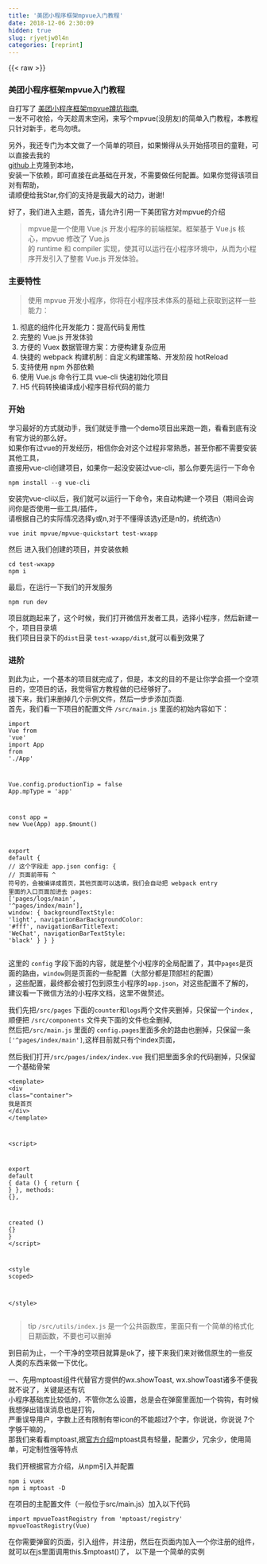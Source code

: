 ```yaml
---
title: '美团小程序框架mpvue入门教程' 
date: 2018-12-06 2:30:09
hidden: true
slug: rjyetjw0l4n
categories: [reprint]
---
```


{{< raw >}}

                    
<h3 id="articleHeader0">美团小程序框架mpvue入门教程</h3>
<p>自打写了 <a href="https://github.com/noahlam/articles/blob/master/%E7%BE%8E%E5%9B%A2%E5%B0%8F%E7%A8%8B%E5%BA%8F%E6%A1%86%E6%9E%B6mpvue%E8%B9%B2%E5%9D%91%E6%8C%87%E5%8D%97.md" rel="nofollow noreferrer" target="_blank">美团小程序框架mpvue蹲坑指南</a>,<br>一发不可收拾，今天趁周末空闲，来写个mpvue(没朋友)的简单入门教程，本教程只针对新手，老鸟勿喷。</p>
<p>另外，我还专门为本文做了一个简单的项目，如果懒得从头开始搭项目的童鞋，可以直接去我的<br><a href="https://github.com/noahlam/mpvue-tutorials" rel="nofollow noreferrer" target="_blank">github</a>上克隆到本地，<br>安装一下依赖，即可直接在此基础在开发，不需要做任何配置。如果你觉得该项目对有帮助，<br>请顺便给我Star,你们的支持是我最大的动力，谢谢!</p>
<p>好了，我们进入主题，首先，请允许引用一下美团官方对mpvue的介绍</p>
<blockquote>mpvue是一个使用 Vue.js 开发小程序的前端框架。框架基于 Vue.js 核心，mpvue 修改了 Vue.js<br>的 runtime 和 compiler 实现，使其可以运行在小程序环境中，从而为小程序开发引入了整套 Vue.js 开发体验。</blockquote>
<h3 id="articleHeader1">主要特性</h3>
<blockquote>使用 mpvue 开发小程序，你将在小程序技术体系的基础上获取到这样一些能力：</blockquote>
<ol>
<li>彻底的组件化开发能力：提高代码复用性</li>
<li>完整的 Vue.js 开发体验</li>
<li>方便的 Vuex 数据管理方案：方便构建复杂应用</li>
<li>快捷的 webpack 构建机制：自定义构建策略、开发阶段 hotReload</li>
<li>支持使用 npm 外部依赖</li>
<li>使用 Vue.js 命令行工具 vue-cli 快速初始化项目</li>
<li>H5 代码转换编译成小程序目标代码的能力</li>
</ol>
<h3 id="articleHeader2">开始</h3>
<p>学习最好的方式就动手，我们就徒手撸一个demo项目出来跑一跑，看看到底有没有官方说的那么好。<br>如果你有过vue的开发经历，相信你会对这个过程非常熟悉，甚至你都不需要安装其他工具，<br>直接用vue-cli创建项目，如果你一起没安装过vue-cli，那么你要先运行一下命令</p>
<div class="widget-codetool" style="display:none;">
      <div class="widget-codetool--inner">
      <span class="selectCode code-tool" data-toggle="tooltip" data-placement="top" title="" data-original-title="全选"></span>
      <span type="button" class="copyCode code-tool" data-toggle="tooltip" data-placement="top" data-clipboard-text="npm install --g vue-cli
" title="" data-original-title="复制"></span>
      <span type="button" class="saveToNote code-tool" data-toggle="tooltip" data-placement="top" title="" data-original-title="放进笔记"></span>
      </div>
      </div><pre class="hljs sql"><code>npm <span class="hljs-keyword">install</span> <span class="hljs-comment">--g vue-cli</span>
</code></pre>
<p>安装完vue-cli以后，我们就可以运行一下命令，来自动构建一个项目（期间会询问你是否使用一些工具/插件，<br>请根据自己的实际情况选择y或n,对于不懂得该选y还是n的，统统选n）</p>
<div class="widget-codetool" style="display:none;">
      <div class="widget-codetool--inner">
      <span class="selectCode code-tool" data-toggle="tooltip" data-placement="top" title="" data-original-title="全选"></span>
      <span type="button" class="copyCode code-tool" data-toggle="tooltip" data-placement="top" data-clipboard-text="vue init mpvue/mpvue-quickstart test-wxapp
" title="" data-original-title="复制"></span>
      <span type="button" class="saveToNote code-tool" data-toggle="tooltip" data-placement="top" title="" data-original-title="放进笔记"></span>
      </div>
      </div><pre class="hljs bash"><code>vue init mpvue/mpvue-quickstart <span class="hljs-built_in">test</span>-wxapp
</code></pre>
<p>然后 进入我们创建的项目，并安装依赖</p>
<div class="widget-codetool" style="display:none;">
      <div class="widget-codetool--inner">
      <span class="selectCode code-tool" data-toggle="tooltip" data-placement="top" title="" data-original-title="全选"></span>
      <span type="button" class="copyCode code-tool" data-toggle="tooltip" data-placement="top" data-clipboard-text="cd test-wxapp
npm i
" title="" data-original-title="复制"></span>
      <span type="button" class="saveToNote code-tool" data-toggle="tooltip" data-placement="top" title="" data-original-title="放进笔记"></span>
      </div>
      </div><pre class="hljs stata"><code><span class="hljs-keyword">cd</span> <span class="hljs-keyword">test</span>-wxapp
npm <span class="hljs-built_in">i</span>
</code></pre>
<p>最后，在运行一下我们的开发服务</p>
<div class="widget-codetool" style="display:none;">
      <div class="widget-codetool--inner">
      <span class="selectCode code-tool" data-toggle="tooltip" data-placement="top" title="" data-original-title="全选"></span>
      <span type="button" class="copyCode code-tool" data-toggle="tooltip" data-placement="top" data-clipboard-text="npm run dev
" title="" data-original-title="复制"></span>
      <span type="button" class="saveToNote code-tool" data-toggle="tooltip" data-placement="top" title="" data-original-title="放进笔记"></span>
      </div>
      </div><pre class="hljs dockerfile"><code>npm <span class="hljs-keyword">run</span><span class="bash"> dev
</span></code></pre>
<p>项目就跑起来了，这个时候，我们打开微信开发者工具，选择小程序，然后新建一个，项目目录填<br>我们项目目录下的<code>dist</code>目录 <code>test-wxapp/dist</code>,就可以看到效果了</p>
<h3 id="articleHeader3">进阶</h3>
<p>到此为止，一个基本的项目就完成了，但是，本文的目的不是让你学会搭一个空项目的，空项目的话，我觉得官方教程做的已经够好了。<br>接下来，我们来删掉几个示例文件，然后一步步添加页面.<br>首先，我们看一下项目的配置文件 <code>/src/main.js</code> 里面的初始内容如下：</p>
<div class="widget-codetool" style="display:none;">
      <div class="widget-codetool--inner">
      <span class="selectCode code-tool" data-toggle="tooltip" data-placement="top" title="" data-original-title="全选"></span>
      <span type="button" class="copyCode code-tool" data-toggle="tooltip" data-placement="top" data-clipboard-text="import Vue from 'vue'
import App from './App'

Vue.config.productionTip = false
App.mpType = 'app'

const app = new Vue(App)
app.$mount()

export default {
  // 这个字段走 app.json
  config: {
    // 页面前带有 ^ 符号的，会被编译成首页，其他页面可以选填，我们会自动把 webpack entry 里面的入口页面加进去
    pages: ['pages/logs/main', '^pages/index/main'],
    window: {
      backgroundTextStyle: 'light',
      navigationBarBackgroundColor: '#fff',
      navigationBarTitleText: 'WeChat',
      navigationBarTextStyle: 'black'
    }
  }
}
" title="" data-original-title="复制"></span>
      <span type="button" class="saveToNote code-tool" data-toggle="tooltip" data-placement="top" title="" data-original-title="放进笔记"></span>
      </div>
      </div><pre class="hljs typescript"><code><span class="hljs-keyword">import</span> Vue <span class="hljs-keyword">from</span> <span class="hljs-string">'vue'</span>
<span class="hljs-keyword">import</span> App <span class="hljs-keyword">from</span> <span class="hljs-string">'./App'</span>

Vue.config.productionTip = <span class="hljs-literal">false</span>
App.mpType = <span class="hljs-string">'app'</span>

<span class="hljs-keyword">const</span> app = <span class="hljs-keyword">new</span> Vue(App)
app.$mount()

<span class="hljs-keyword">export</span> <span class="hljs-keyword">default</span> {
  <span class="hljs-comment">// 这个字段走 app.json</span>
  config: {
    <span class="hljs-comment">// 页面前带有 ^ 符号的，会被编译成首页，其他页面可以选填，我们会自动把 webpack entry 里面的入口页面加进去</span>
    pages: [<span class="hljs-string">'pages/logs/main'</span>, <span class="hljs-string">'^pages/index/main'</span>],
    <span class="hljs-built_in">window</span>: {
      backgroundTextStyle: <span class="hljs-string">'light'</span>,
      navigationBarBackgroundColor: <span class="hljs-string">'#fff'</span>,
      navigationBarTitleText: <span class="hljs-string">'WeChat'</span>,
      navigationBarTextStyle: <span class="hljs-string">'black'</span>
    }
  }
}
</code></pre>
<p>这里的 <code>config</code> 字段下面的内容，就是整个小程序的全局配置了，其中<code>pages</code>是页面的路由，<code>window</code>则是页面的一些配置（大部分都是顶部栏的配置）<br>，这些配置，最终都会被打包到原生小程序的<code>app.json</code>，对这些配置不了解的，建议看一下微信方法的小程序文档，这里不做赘述。</p>
<p>我们先把<code>/src/pages</code> 下面的<code>counter</code>和<code>logs</code>两个文件夹删掉，只保留一个<code>index</code> ,顺便把 <code>/src/components</code> 文件夹下面的文件也全删掉,<br>然后把<code>/src/main.js</code> 里面的 <code>config.pages</code>里面多余的路由也删掉，只保留一条<code>['^pages/index/main']</code>,这样目前就只有个index页面，</p>
<p>然后我们打开<code>/src/pages/index/index.vue</code> 我们把里面多余的代码删掉，只保留一个基础骨架</p>
<div class="widget-codetool" style="display:none;">
      <div class="widget-codetool--inner">
      <span class="selectCode code-tool" data-toggle="tooltip" data-placement="top" title="" data-original-title="全选"></span>
      <span type="button" class="copyCode code-tool" data-toggle="tooltip" data-placement="top" data-clipboard-text="<template>
  <div class=&quot;container&quot;>
       我是首页
  </div>
</template>

<script>

export default {
  data () {
    return { }
  },
  methods: {},

  created () {}
}
</script>

<style scoped>

</style>
" title="" data-original-title="复制"></span>
      <span type="button" class="saveToNote code-tool" data-toggle="tooltip" data-placement="top" title="" data-original-title="放进笔记"></span>
      </div>
      </div><pre class="hljs dust"><code><span class="xml"><span class="hljs-tag">&lt;<span class="hljs-name">template</span>&gt;</span>
  <span class="hljs-tag">&lt;<span class="hljs-name">div</span> <span class="hljs-attr">class</span>=<span class="hljs-string">"container"</span>&gt;</span>
       我是首页
  <span class="hljs-tag">&lt;/<span class="hljs-name">div</span>&gt;</span>
<span class="hljs-tag">&lt;/<span class="hljs-name">template</span>&gt;</span>

<span class="hljs-tag">&lt;<span class="hljs-name">script</span>&gt;</span><span class="javascript">

<span class="hljs-keyword">export</span> <span class="hljs-keyword">default</span> </span></span><span class="hljs-template-variable">{
  data () {
    return { }</span><span class="xml"><span class="undefined">
  },
  methods: </span></span><span class="hljs-template-variable">{}</span><span class="xml"><span class="undefined">,

  created () </span></span><span class="hljs-template-variable">{}</span><span class="xml"><span class="undefined">
}
</span><span class="hljs-tag">&lt;/<span class="hljs-name">script</span>&gt;</span>

<span class="hljs-tag">&lt;<span class="hljs-name">style</span> <span class="hljs-attr">scoped</span>&gt;</span><span class="undefined">

</span><span class="hljs-tag">&lt;/<span class="hljs-name">style</span>&gt;</span>
</span></code></pre>
<blockquote>tip <code>/src/utils/index.js</code> 是一个公共函数库，里面只有一个简单的格式化日期函数，不要也可以删掉</blockquote>
<p>到目前为止，一个干净的空项目就算是ok了，接下来我们来对微信原生的一些反人类的东西来做一下优化。</p>
<p>一、先用mptoast组件代替官方提供的wx.showToast, wx.showToast诸多不便我就不说了，关键是还有坑<br>小程序基础库比较低的，不管你怎么设置，总是会在弹窗里面加一个钩钩，有时候我想弹出错误消息也是打钩，<br>严重误导用户，字数上还有限制有带icon的不能超过7个字，你说说，你说说 7个字够干嘛的，<br>那我们来看看mptoast,据<a href="https://github.com/noahlam/mpvue-toast" rel="nofollow noreferrer" target="_blank">官方介绍</a>mptoast具有轻量，配置少，冗余少，使用简单，可定制性强等特点</p>
<p>我们开根据官方介绍，从npm引入并配置</p>
<div class="widget-codetool" style="display:none;">
      <div class="widget-codetool--inner">
      <span class="selectCode code-tool" data-toggle="tooltip" data-placement="top" title="" data-original-title="全选"></span>
      <span type="button" class="copyCode code-tool" data-toggle="tooltip" data-placement="top" data-clipboard-text="npm i vuex
npm i mptoast -D
" title="" data-original-title="复制"></span>
      <span type="button" class="saveToNote code-tool" data-toggle="tooltip" data-placement="top" title="" data-original-title="放进笔记"></span>
      </div>
      </div><pre class="hljs stylus"><code>npm <span class="hljs-selector-tag">i</span> vuex
npm <span class="hljs-selector-tag">i</span> mptoast -D
</code></pre>
<p>在项目的主配置文件（一般位于src/main.js）加入以下代码</p>
<div class="widget-codetool" style="display:none;">
      <div class="widget-codetool--inner">
      <span class="selectCode code-tool" data-toggle="tooltip" data-placement="top" title="" data-original-title="全选"></span>
      <span type="button" class="copyCode code-tool" data-toggle="tooltip" data-placement="top" data-clipboard-text="import mpvueToastRegistry from 'mptoast/registry'
mpvueToastRegistry(Vue)
" title="" data-original-title="复制"></span>
      <span type="button" class="saveToNote code-tool" data-toggle="tooltip" data-placement="top" title="" data-original-title="放进笔记"></span>
      </div>
      </div><pre class="hljs stylus"><code>import mpvueToastRegistry from <span class="hljs-string">'mptoast/registry'</span>
<span class="hljs-function"><span class="hljs-title">mpvueToastRegistry</span><span class="hljs-params">(Vue)</span></span>
</code></pre>
<p>在你需要弹窗的页面，引入组件，并注册，然后在页面内加入一个你注册的组件，就可以在js里面调用this.$mptoast()了， 以下是一个简单的实例</p>
<div class="widget-codetool" style="display:none;">
      <div class="widget-codetool--inner">
      <span class="selectCode code-tool" data-toggle="tooltip" data-placement="top" title="" data-original-title="全选"></span>
      <span type="button" class="copyCode code-tool" data-toggle="tooltip" data-placement="top" data-clipboard-text="<template>
  <div>
    <-- 省略其他代码 -->
    <mptoast />
  </div>
</template>

<script>
import mptoast from 'mptoast'

export default {
  components: {
    mptoast
  },
  data () {
    return {}
  },
  methods: {
    showToast () {
      this.$mptoast('我是提示信息')
    },
  }
}
</script>" title="" data-original-title="复制"></span>
      <span type="button" class="saveToNote code-tool" data-toggle="tooltip" data-placement="top" title="" data-original-title="放进笔记"></span>
      </div>
      </div><pre class="hljs xml"><code><span class="hljs-tag">&lt;<span class="hljs-name">template</span>&gt;</span>
  <span class="hljs-tag">&lt;<span class="hljs-name">div</span>&gt;</span>
    <span class="hljs-tag">&lt;<span class="hljs-name">--</span> 省略其他代码 <span class="hljs-attr">--</span>&gt;</span>
    <span class="hljs-tag">&lt;<span class="hljs-name">mptoast</span> /&gt;</span>
  <span class="hljs-tag">&lt;/<span class="hljs-name">div</span>&gt;</span>
<span class="hljs-tag">&lt;/<span class="hljs-name">template</span>&gt;</span>

<span class="hljs-tag">&lt;<span class="hljs-name">script</span>&gt;</span><span class="javascript">
<span class="hljs-keyword">import</span> mptoast <span class="hljs-keyword">from</span> <span class="hljs-string">'mptoast'</span>

<span class="hljs-keyword">export</span> <span class="hljs-keyword">default</span> {
  <span class="hljs-attr">components</span>: {
    mptoast
  },
  data () {
    <span class="hljs-keyword">return</span> {}
  },
  <span class="hljs-attr">methods</span>: {
    showToast () {
      <span class="hljs-keyword">this</span>.$mptoast(<span class="hljs-string">'我是提示信息'</span>)
    },
  }
}
</span><span class="hljs-tag">&lt;/<span class="hljs-name">script</span>&gt;</span></code></pre>
<p>使用起来还是蛮简单的</p>
<p>二，用promise封装异步请求函数<br>在小程序的环境下面，要想发送一个外部请求，我们只能使用小程序官方提供的wx.request方法，<br>但是该方法的代码风跟跟Jquery年代的Ajax一样，都散靠回调来处理请求响应，如果有很多层回调，<br>就会有很多层嵌套，这让我们这些平时被async-await惯坏的人怎么接受？</p>
<p>所以，建完基本项目，我们要做的第一件事，就是用wx.request自己封装一个基于promise的异步请求方法。<br>我们先来看一下 wx.request的一个官方示例代码</p>
<div class="widget-codetool" style="display:none;">
      <div class="widget-codetool--inner">
      <span class="selectCode code-tool" data-toggle="tooltip" data-placement="top" title="" data-original-title="全选"></span>
      <span type="button" class="copyCode code-tool" data-toggle="tooltip" data-placement="top" data-clipboard-text="wx.request({
  url: 'test.php', //仅为示例，并非真实的接口地址
  data: {
     x: '' ,
     y: ''
  },
  header: {
      'content-type': 'application/json' // 默认值
  },
  success: function(res) {
    console.log(res.data)
  }
})
" title="" data-original-title="复制"></span>
      <span type="button" class="saveToNote code-tool" data-toggle="tooltip" data-placement="top" title="" data-original-title="放进笔记"></span>
      </div>
      </div><pre class="hljs less"><code><span class="hljs-selector-tag">wx</span><span class="hljs-selector-class">.request</span>({
  <span class="hljs-attribute">url</span>: <span class="hljs-string">'test.php'</span>, <span class="hljs-comment">//仅为示例，并非真实的接口地址</span>
  <span class="hljs-attribute">data</span>: {
     <span class="hljs-attribute">x</span>: <span class="hljs-string">''</span> ,
     <span class="hljs-attribute">y</span>: <span class="hljs-string">''</span>
  },
  <span class="hljs-attribute">header</span>: {
      <span class="hljs-string">'content-type'</span>: <span class="hljs-string">'application/json'</span> <span class="hljs-comment">// 默认值</span>
  },
  <span class="hljs-attribute">success</span>: function(res) {
    console.log(res.data)
  }
})
</code></pre>
<p>可以看到，每次请求都要发送一大堆的东西，重点少这些东西里面，很可能对于一个项目来说，<br>绝大部分都是固定不变的，那这样，不是冗余了么。</p>
<blockquote>tip: 更多wx.request参数，请参考 <a href="https://developers.weixin.qq.com/miniprogram/dev/api/network-request.html" rel="nofollow noreferrer" target="_blank">微信官方文档</a>
</blockquote>
<p>我们分析一下，第一个参数是url,也就是我们请求的地址，这个应该是每次都不一样的，但是，不一样的应该也只是url的最后一部分，<br>接口名称的位置不一样，前面的服务器地址一般都是一样的，例如<code>http://www.abc.com/api/member/login</code> 对于同一个项目的所有接口<br>服务器地址<code>http://www.abc.com/api/</code>应该都是一样的，不一样的只是后面的接口名称<code>member/login</code>,<br>那我们可以把url拆分成 <code>服务器地址</code> + <code>接口名称</code>，这样做也方便后期上线的时候，切换服务器地址。</p>
<p>第二个参数是请求的参数，请求的参数应该是每次都不一样的，所以这个我们就不做修改（事实上实际应用中，<br>经常有可能出现需要每个接口都带一个token的，我们也可以在这里统一加上去，不过这里就不做深入）</p>
<p>第三个参数是 请求头，这个一般同一个项目里面，这些都是一样的，所以我们就写死。 这里还有一个参数<code>method</code>请求方法，<br>这里因为使用默认值GET，所以就没列出，我们这边需要做设置，因为现在前后分离的模式，现在基本上大部分都是POST请求，所以我们这边也写死成method:'POST'</p>
<p>最后一个就是处理请求结果回调函数，示例里面只有一个请求成功的回调，其实我们应该再加一个请求实例的处理函数，<br><code>fail</code>，而我们封装这个函数的重点，就是要用promise来处理这两个回调函数，使它们可以用async-await的语法</p>
<div class="widget-codetool" style="display:none;">
      <div class="widget-codetool--inner">
      <span class="selectCode code-tool" data-toggle="tooltip" data-placement="top" title="" data-original-title="全选"></span>
      <span type="button" class="copyCode code-tool" data-toggle="tooltip" data-placement="top" data-clipboard-text="// 假设以下代码在 `/src/utils/requestMethod.js`

let serverPath = 'http://www.abc.com/api/'
export function post(url,body) {
    return new Promise((resolve,reject) => {
        wx.request({
              url: serverPath + url    // 拼接完整的url
              data: body
              method:'POST',
              header: {
                  'content-type': 'application/json'
              },
              success(res) {
                resolve(res.data)  // 把返回的数据传出去
              },
              fail(ret) {
                reject(ret)   // 把错误信息传出去
              }
            })
    })
}

" title="" data-original-title="复制"></span>
      <span type="button" class="saveToNote code-tool" data-toggle="tooltip" data-placement="top" title="" data-original-title="放进笔记"></span>
      </div>
      </div><pre class="hljs javascript"><code><span class="hljs-comment">// 假设以下代码在 `/src/utils/requestMethod.js`</span>

<span class="hljs-keyword">let</span> serverPath = <span class="hljs-string">'http://www.abc.com/api/'</span>
<span class="hljs-keyword">export</span> <span class="hljs-function"><span class="hljs-keyword">function</span> <span class="hljs-title">post</span>(<span class="hljs-params">url,body</span>) </span>{
    <span class="hljs-keyword">return</span> <span class="hljs-keyword">new</span> <span class="hljs-built_in">Promise</span>(<span class="hljs-function">(<span class="hljs-params">resolve,reject</span>) =&gt;</span> {
        wx.request({
              <span class="hljs-attr">url</span>: serverPath + url    <span class="hljs-comment">// 拼接完整的url</span>
              data: body
              method:<span class="hljs-string">'POST'</span>,
              <span class="hljs-attr">header</span>: {
                  <span class="hljs-string">'content-type'</span>: <span class="hljs-string">'application/json'</span>
              },
              success(res) {
                resolve(res.data)  <span class="hljs-comment">// 把返回的数据传出去</span>
              },
              fail(ret) {
                reject(ret)   <span class="hljs-comment">// 把错误信息传出去</span>
              }
            })
    })
}

</code></pre>
<p>有了这样的封装，我们就可以在其他地方引入 上面这个文件，然后使用post函数请求</p>
<div class="widget-codetool" style="display:none;">
      <div class="widget-codetool--inner">
      <span class="selectCode code-tool" data-toggle="tooltip" data-placement="top" title="" data-original-title="全选"></span>
      <span type="button" class="copyCode code-tool" data-toggle="tooltip" data-placement="top" data-clipboard-text="import {post} from '/src/utils/requestMethod.js'
// 需要注意的是，这行代码必须要在async修饰的函数里面才能正确调用
let res = await post('member/login',{name:myname})
" title="" data-original-title="复制"></span>
      <span type="button" class="saveToNote code-tool" data-toggle="tooltip" data-placement="top" title="" data-original-title="放进笔记"></span>
      </div>
      </div><pre class="hljs javascript"><code><span class="hljs-keyword">import</span> {post} <span class="hljs-keyword">from</span> <span class="hljs-string">'/src/utils/requestMethod.js'</span>
<span class="hljs-comment">// 需要注意的是，这行代码必须要在async修饰的函数里面才能正确调用</span>
<span class="hljs-keyword">let</span> res = <span class="hljs-keyword">await</span> post(<span class="hljs-string">'member/login'</span>,{<span class="hljs-attr">name</span>:myname})
</code></pre>
<p>如果你觉得每次都要import这个文件很麻烦,那我们也可以把它挂在到Vue(mpvue)的原型(prototype)上，我们打开<code>/src/main.js</code>文件，然后在里面加入以下代码</p>
<div class="widget-codetool" style="display:none;">
      <div class="widget-codetool--inner">
      <span class="selectCode code-tool" data-toggle="tooltip" data-placement="top" title="" data-original-title="全选"></span>
      <span type="button" class="copyCode code-tool" data-toggle="tooltip" data-placement="top" data-clipboard-text="import {post} from '/src/utils/requestMethod.js'
Vue.prototype.$post = post
" title="" data-original-title="复制"></span>
      <span type="button" class="saveToNote code-tool" data-toggle="tooltip" data-placement="top" title="" data-original-title="放进笔记"></span>
      </div>
      </div><pre class="hljs elm"><code><span class="hljs-keyword">import</span> {post} from '/src/utils/requestMethod.js'
<span class="hljs-type">Vue</span>.proto<span class="hljs-keyword">type</span>.$post = post
</code></pre>
<p>这样，我们就可以在Vue(mpvue)的所有实例里面，直接使用 this.$post()来调用，只要一行代码，</p>
<div class="widget-codetool" style="display:none;">
      <div class="widget-codetool--inner">
      <span class="selectCode code-tool" data-toggle="tooltip" data-placement="top" title="" data-original-title="全选"></span>
      <span type="button" class="copyCode code-tool" data-toggle="tooltip" data-placement="top" data-clipboard-text="// 这行代码同样需要在async修饰的函数里面才能正确调用
let res = await this.$post('member/login',{name:myname})
" title="" data-original-title="复制"></span>
      <span type="button" class="saveToNote code-tool" data-toggle="tooltip" data-placement="top" title="" data-original-title="放进笔记"></span>
      </div>
      </div><pre class="hljs cs"><code><span class="hljs-comment">// 这行代码同样需要在async修饰的函数里面才能正确调用</span>
<span class="hljs-keyword">let</span> res = <span class="hljs-keyword">await</span> <span class="hljs-keyword">this</span>.$post(<span class="hljs-string">'member/login'</span>,{name:myname})
</code></pre>
<p>怎么样？是不是比原生的方便很多呢？</p>
<h3 id="articleHeader4">结束语</h3>
<p>当然，跑起来以后，你可能还会遇到各种问题，这里我有对我自己遇到的问题做了一些总结<br><a href="https://github.com/noahlam/articles/blob/master/%E7%BE%8E%E5%9B%A2%E5%B0%8F%E7%A8%8B%E5%BA%8F%E6%A1%86%E6%9E%B6mpvue%E8%B9%B2%E5%9D%91%E6%8C%87%E5%8D%97.md" rel="nofollow noreferrer" target="_blank">美团小程序框架mpvue蹲坑指南</a>，希望对你有帮助,<br>还有<a href="http://mpvue.com/mpvue/#_2" rel="nofollow noreferrer" target="_blank">官方文档</a>也是很不错的哦</p>

                
{{< /raw >}}

# 版权声明
本文资源来源互联网，仅供学习研究使用，版权归该资源的合法拥有者所有，

本文仅用于学习、研究和交流目的。转载请注明出处、完整链接以及原作者。

原作者若认为本站侵犯了您的版权，请联系我们，我们会立即删除！

## 原文标题
美团小程序框架mpvue入门教程

## 原文链接
[https://segmentfault.com/a/1190000014331194](https://segmentfault.com/a/1190000014331194)

